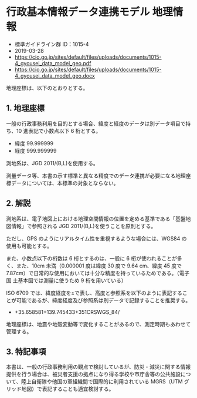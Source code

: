 # 行政基本情報データ連携モデル 地理情報

- 標準ガイドライン群 ID：1015-4
- 2019-03-28
- https://cio.go.jp/sites/default/files/uploads/documents/1015-4_gyousei_data_model_geo.pdf
- https://cio.go.jp/sites/default/files/uploads/documents/1015-4_gyousei_data_model_geo.docx

地理座標は、以下のとおりとする。

## 1. 地理座標

一般の行政事務利用を目的とする場合、緯度と経度のデータは別データ項目で持ち、10 進表記で小数点以下 6 桁とする。

- 緯度 99.999999
- 経度 999.999999

測地系は、JGD 2011/(B,L)を使用する。

測量データ等、本書の示す標準と異なる精度でのデータ連携が必要になる地理座標データについては、本標準の対象とならない。

## 2. 解説

測地系は、電子地図上における地理空間情報の位置を定める基準である「基盤地図情報」で参照される JGD 2011/(B,L)を使うことを原則とする。

ただし、GPS のようにリアルタイム性を重視するような場合には、WGS84 の使用も可能とする。

また、小数点以下の桁数は 6 桁とするのは、一般に 6 桁が使われることが多く、また、10cm 未満（0.000001 度は緯度 30 度で 9.64 cm、緯度 45 度で 7.87cm）で日常的な使用においては十分な精度を持っているためである。（電子国
土基本図では測量に使うため 9 桁を用いている）

ISO 6709 では、緯度経度を±で表し、高度と参照系を以下のように表記することが可能であるが、緯度経度及び参照系は別データで記録することを推奨する。

- +35.658581+139.745433+351CRSWGS_84/

地理座標は、地震や地殻変動等で変化することがあるので、測定時期もあわせて管理する。

## 3. 特記事項

本書は、一般の行政事務利用の観点で検討しているが、防災・減災に関する情報提供を行う場合は、被災者支援の拠点になり得る学校や市庁舎等の公共施設について、陸上自衛隊や他国の軍組織間で国際的に利用されている MGRS（UTM グリッド地図）で表記することも適宜検討する。
